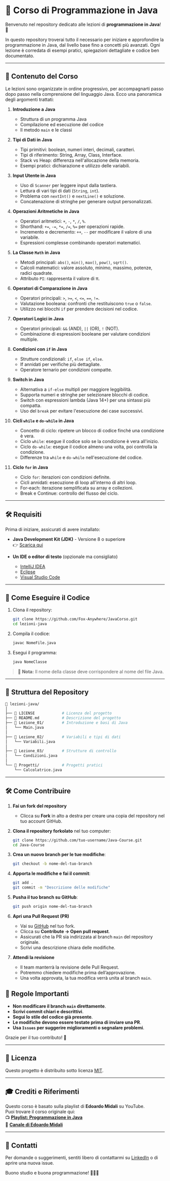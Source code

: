 # 📘 Corso di Programmazione in Java

Benvenuto nel repository dedicato alle lezioni di **programmazione in Java**! 🚀

In questo repository troverai tutto il necessario per iniziare e approfondire la programmazione in Java, dal livello base fino a concetti più avanzati. Ogni lezione è corredata di esempi pratici, spiegazioni dettagliate e codice ben documentato.

---

## 📑 Contenuto del Corso

Le lezioni sono organizzate in ordine progressivo, per accompagnarti passo dopo passo nella comprensione del linguaggio Java. Ecco una panoramica degli argomenti trattati:

1. **Introduzione a Java**
   - Struttura di un programma Java
   - Compilazione ed esecuzione del codice
   - Il metodo `main` e le classi

2. **Tipi di Dati in Java** 
   - Tipi primitivi: boolean, numeri interi, decimali, caratteri.  
   - Tipi di riferimento: String, Array, Class, Interface.  
   - Stack vs Heap: differenza nell'allocazione della memoria.  
   - Esempi pratici: dichiarazione e utilizzo delle variabili.

3. **Input Utente in Java**  
   - Uso di `Scanner` per leggere input dalla tastiera.  
   - Lettura di vari tipi di dati (`String`, `int`).  
   - Problema con `nextInt()` e `nextLine()` e soluzione.  
   - Concatenazione di stringhe per generare output personalizzati.

4. **Operazioni Aritmetiche in Java**  
   - Operatori aritmetici: `+`, `-`, `*`, `/`, `%`.  
   - Shorthand: `+=`, `-=`, `*=`, `/=`, `%=` per operazioni rapide.  
   - Incremento e decremento: `++`, `--` per modificare il valore di una variabile.  
   - Espressioni complesse combinando operatori matematici.

5. **La Classe `Math` in Java**  
   - Metodi principali: `abs()`, `min()`, `max()`, `pow()`, `sqrt()`.  
   - Calcoli matematici: valore assoluto, minimo, massimo, potenze, radici quadrate.  
   - Attributo `PI`: rappresenta il valore di π.

6. **Operatori di Comparazione in Java**  
   - Operatori principali: `>`, `>=`, `<`, `<=`, `==`, `!=`.  
   - Valutazione booleana: confronti che restituiscono `true` o `false`.  
   - Utilizzo nei blocchi `if` per prendere decisioni nel codice.

7. **Operatori Logici in Java**  
   - Operatori principali: `&&` (AND), `||` (OR), `!` (NOT).  
   - Combinazione di espressioni booleane per valutare condizioni multiple.  

8. **Condizioni con `if` in Java**  
   - Strutture condizionali: `if`, `else if`, `else`.  
   - If annidati per verifiche più dettagliate. 
   - Operatore ternario per condizioni compatte.

9. **Switch in Java**  
   - Alternativa a `if-else` multipli per maggiore leggibilità.  
   - Supporta numeri e stringhe per selezionare blocchi di codice.  
   - Switch con espressioni lambda (Java 14+) per una sintassi più compatta.  
   - Uso del `break` per evitare l'esecuzione dei case successivi.

10. **Cicli `while` e `do-while` in Java**  
    - Concetto di ciclo: ripetere un blocco di codice finché una condizione è vera.  
    - Ciclo `while`: esegue il codice solo se la condizione è vera all'inizio.  
    - Ciclo `do-while`: esegue il codice almeno una volta, poi controlla la condizione.  
    - Differenze tra `while` e `do-while` nell'esecuzione del codice.
  
11. **Ciclo `for` in Java**  
    - Ciclo `for`: iterazioni con condizioni definite.  
    - Cicli annidati: esecuzione di loop all'interno di altri loop.  
    - For-each: iterazione semplificata su array e collezioni.  
    - Break e Continue: controllo del flusso del ciclo.

---

## 🛠️ Requisiti

Prima di iniziare, assicurati di avere installato:

- **Java Development Kit (JDK)** - Versione 8 o superiore  
  👉 [Scarica qui](https://www.oracle.com/java/technologies/javase-downloads.html)

- **Un IDE o editor di testo** (opzionale ma consigliato)
  - [IntelliJ IDEA](https://www.jetbrains.com/idea/)
  - [Eclipse](https://www.eclipse.org/)
  - [Visual Studio Code](https://code.visualstudio.com/)

---

## 🚀 Come Eseguire il Codice

1. Clona il repository:

   ```bash
   git clone https://github.com/Fox-Anywhere/JavaCorso.git
   cd lezioni-java
   ```

2. Compila il codice:

   ```bash
   javac NomeFile.java
   ```

3. Esegui il programma:

   ```bash
   java NomeClasse
   ```

> 🔑 **Nota:** Il nome della classe deve corrispondere al nome del file Java.

---

## 📂 Struttura del Repository

```bash
📁 lezioni-java/
│
├── 📜 LICENSE            # Licenza del progetto
├── 📜 README.md          # Descrizione del progetto
├── 📁 Lezione_01/        # Introduzione e basi di Java
│   └── Main.java
│
├── 📁 Lezione_02/        # Variabili e tipi di dati
│   └── Variabili.java
│
├── 📁 Lezione_03/        # Strutture di controllo
│   └── Condizioni.java
│
└── 📁 Progetti/          # Progetti pratici
    └── Calcolatrice.java
```

---

## 🛠️ Come Contribuire
1. **Fai un fork del repository**
   - Clicca su **Fork** in alto a destra per creare una copia del repository nel tuo account GitHub.

2. **Clona il repository forkolato** nel tuo computer:
   ```bash
   git clone https://github.com/tuo-username/Java-Course.git
   cd Java-Course
   ```

3. **Crea un nuovo branch per le tue modifiche**:
   ```bash
   git checkout -b nome-del-tuo-branch
   ```

4. **Apporta le modifiche e fai il commit**:
   ```bash
   git add .
   git commit -m "Descrizione delle modifiche"
   ```

5. **Pusha il tuo branch su GitHub**:
   ```bash
   git push origin nome-del-tuo-branch
   ```

6. **Apri una Pull Request (PR)**
   - Vai su [GitHub](https://github.com/) nel tuo fork.
   - Clicca su **Contribute → Open pull request**.
   - Assicurati che la PR sia indirizzata al branch `main` del repository originale.
   - Scrivi una descrizione chiara delle modifiche.

7. **Attendi la revisione**
   - Il team manterrà la revisione delle Pull Request.
   - Potremmo chiedere modifiche prima dell’approvazione.
   - Una volta approvata, la tua modifica verrà unita al branch `main`.

## 📌 Regole Importanti
- **Non modificare il branch `main` direttamente**.
- **Scrivi commit chiari e descrittivi**.
- **Segui lo stile del codice già presente**.
- **Le modifiche devono essere testate prima di inviare una PR**.
- **Usa `Issues` per suggerire miglioramenti o segnalare problemi**.

Grazie per il tuo contributo! 🚀

---

## 📜 Licenza

Questo progetto è distribuito sotto licenza [MIT](LICENSE).

---

## 🎓 Crediti e Riferimenti

Questo corso è basato sulla playlist di **Edoardo Midali** su YouTube.  
Puoi trovare il corso originale qui:  
📺 **[Playlist: Programmazione in Java](https://youtube.com/playlist?list=PLP5MAKLy8lP9wbmTi6c4-tmqzyOtLglGP&si=R7jk91BIq-LntIB7)**  
👤 **[Canale di Edoardo Midali](https://www.youtube.com/@EdoardoMidali)**  

---

## 📧 Contatti

Per domande o suggerimenti, sentiti libero di contattarmi su [LinkedIn](https://www.linkedin.com/in/davide-d-amico-/) o di aprire una nuova issue.

Buono studio e buona programmazione! 👨‍💻✨